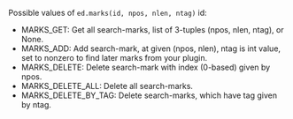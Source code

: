 Possible values of `ed.marks(id, npos, nlen, ntag)` id:

* MARKS_GET: Get all search-marks, list of 3-tuples (npos, nlen, ntag), or None.
* MARKS_ADD: Add search-mark, at given (npos, nlen), ntag is int value, set to nonzero to find later marks from your plugin.
* MARKS_DELETE: Delete search-mark with index (0-based) given by npos.
* MARKS_DELETE_ALL: Delete all search-marks.
* MARKS_DELETE_BY_TAG: Delete search-marks, which have tag given by ntag.
